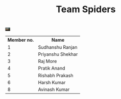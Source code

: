 <h1 align="center"> Team Spiders </h1><br/>

<img align="center" height="10rem" src="pexels-belle-co-1000445.jpg"/>

<table align="center">
  <tr>
    <th>Member no.</th>
    <th>Name</th>
  </tr>
  <tr>
  <td>1</td>
  <td>Sudhanshu Ranjan</td>
  </tr>
  <tr>
  <td>2</td>
  <td>Priyanshu Shekhar</td>
  </tr>
  <tr>
  <td>3</td>
  <td>Raj More</td>
  </tr>
   <tr>
  <td>4</td>
  <td>Pratik Anand</td>
  </tr>
  <tr>
  <td>5</td>
  <td>Rishabh Prakash</td>
  </tr>
  <tr>
  <td>6</td>
  <td>Harsh Kumar</td>
  </tr>
  <tr>
  <td>8</td>
  <td>Avinash Kumar</td>
  </tr>
  </table>
